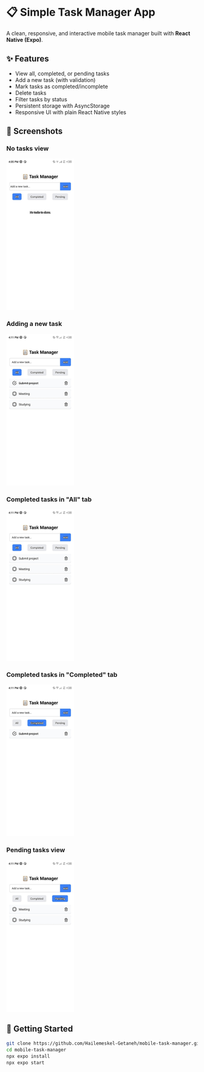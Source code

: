 # 📋 Simple Task Manager App

A clean, responsive, and interactive mobile task manager built with **React Native (Expo)**.

## ✨ Features

- View all, completed, or pending tasks
- Add a new task (with validation)
- Mark tasks as completed/incomplete
- Delete tasks
- Filter tasks by status
- Persistent storage with AsyncStorage
- Responsive UI with plain React Native styles

## 📸 Screenshots

### No tasks view
<img src="./assets/no-tasks.png" alt="No tasks" height="400"/>

### Adding a new task
<img src="./assets/adding-task.png" alt="Adding task" height="400"/>

### Completed tasks in "All" tab
<img src="./assets/completed-tasks-all.png" alt="Completed tasks in All tab" height="400"/>

### Completed tasks in "Completed" tab
<img src="./assets/completed-tasks-filter.png" alt="Completed tasks in Completed tab" height="400"/>

### Pending tasks view
<img src="./assets/pending-tasks.png" alt="Pending tasks" height="400"/>

## 🚀 Getting Started

```bash
git clone https://github.com/Hailemeskel-Getaneh/mobile-task-manager.git
cd mobile-task-manager
npx expo install
npx expo start
